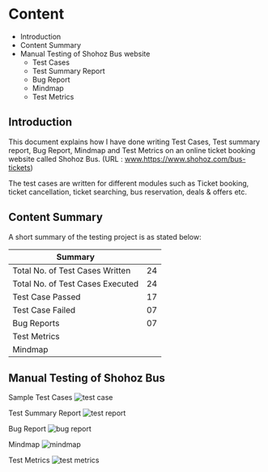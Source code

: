 # Content
- Introduction
- Content Summary
- Manual Testing of Shohoz Bus website
  - Test Cases
  - Test Summary Report
  - Bug Report
  - Mindmap
  - Test Metrics

## Introduction
This document explains how I have done writing Test Cases, Test summary report, Bug Report, Mindmap and Test Metrics on an online ticket booking website called Shohoz Bus. (URL : www.https://www.shohoz.com/bus-tickets)

The test cases are written for different modules such as Ticket booking, ticket cancellation, ticket searching, bus reservation, deals & offers etc.

## Content Summary
A short summary of the testing project is as stated below:

| Summary |  |
| ------ | ------ |
| Total No. of Test Cases Written | 24 |
| Total No. of Test Cases Executed  | 24 |
| Test Case Passed | 17 |
| Test Case Failed | 07 |
| Bug Reports | 07 |
| Test Metrics | 
| Mindmap |

## Manual Testing of Shohoz Bus
Sample Test Cases
![test case](https://user-images.githubusercontent.com/121681949/234535798-1c87206e-cfba-430f-99cd-9b90e943c7ab.JPG)

Test Summary Report
![test report](https://user-images.githubusercontent.com/121681949/234536636-49dab4e8-823a-45a4-bdd5-a64a2dcaad1e.JPG)

Bug Report
![bug report](https://user-images.githubusercontent.com/121681949/234536025-38d8b362-f9c1-41af-b287-9502cd6fcd92.JPG)

Mindmap
![mindmap](https://user-images.githubusercontent.com/121681949/234536159-a451737b-3da6-44c8-99cf-e1a25cc407e8.JPG)

Test Metrics
![test metrics](https://user-images.githubusercontent.com/121681949/234536214-87b69ca6-e0b5-4bc0-bc6a-f6f908ccde39.JPG)
